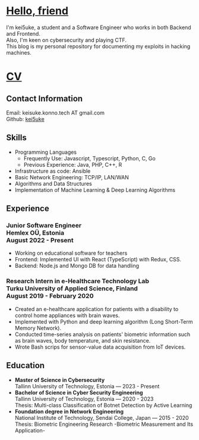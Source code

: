 # <ins>Hello, friend</ins>
I'm kei5uke, a student and a Software Engineer who works in both Backend and Frontend.   
Also, I'm keen on cybersecurity and playing CTF. <br/> This blog is my personal repository for documenting my exploits in hacking machines.

# <ins>CV</ins>
## Contact Information
Email: keisuke.konno.tech AT gmail.com  
Github: [kei5uke](https://github.com/kei5uke)

## Skills
- Programming Languages
  - Frequently Use: Javascript, Typescript, Python, C, Go
  - Previous Experience: Java, PHP, C++, R
- Infrastructure as code: Ansible
- Basic Network Engineering: TCP/IP, LAN/WAN
- Algorithms and Data Structures
- Implementation of Machine Learning & Deep Learning Algorithms

## Experience
### Junior Software Engineer <br/> Hemlex OÜ, Estonia <br/> August 2022 - Present
- Working on educational software for teachers
- Frontend: Implemented UI with React (TypeScript) with Redux, CSS.
- Backend: Node.js and Mongo DB for data handling

### Research Intern in e-Healthcare Technology Lab <br/> Turku University of Applied Science, Finland <br/> August 2019 - February 2020
- Created an e-healthcare application for patients with a disability to control home appliances
with brain waves.
- Implemented with Python and deep learning algorithm (Long Short-Term Memory Network).
- Conducted time-series analysis on patients' biometric information such as brain waves, body temperature, and skin resistance.
- Wrote Bash scrips for sensor-value data acquisition from IoT devices.

## Education 
- **Master of Science in Cybersecurity**<br/>
Tallinn University of Technology, Estonia — 2023 - Present
- **Bachelor of Science in Cyber Security Engineering**<br/>
Tallinn University of Technology, Estonia — 2020 - 2023  
Thesis: Multi-class Classification of Botnet Detection by Active Learning
- **Foundation degree in Network Engineering**<br/>
National Institute of Technology, Sendai College, Japan — 2015 - 2020  
Thesis: Biometric Engineering Research -Biometric Measurement and Its Application-


